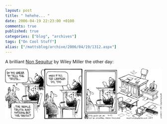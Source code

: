 ```yaml
---
layout: post
title: " hehehe... "
date: 2006-04-19 22:23:00 +0100
comments: true
published: true
categories: ["blog", "archives"]
tags: ["On Cool Stuff"]
alias: ["/mattsblog/archive/2006/04/19/1312.aspx"]
---
```

<!-- more -->

<P>A brilliant <A href="http://www.ucomics.com/nonsequitur/">Non Sequitur</A> by Wiley Miller the other day:</P>
 <P style="TEXT-ALIGN: center"><IMG alt="Non Sequitur by Wiley - Lawyers and the truth." src="/images/nonsequiter_lawyersandtruth.gif" P <></P>
